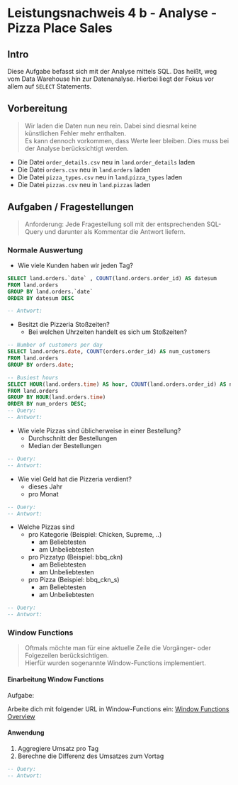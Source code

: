 # Leistungsnachweis 4 b - Analyse - Pizza Place Sales

## Intro

Diese Aufgabe befasst sich mit der Analyse mittels SQL.
Das heißt, weg vom Data Warehouse hin zur Datenanalyse.
Hierbei liegt der Fokus vor allem auf `SELECT` Statements.

## Vorbereitung

> Wir laden die Daten nun neu rein. Dabei sind diesmal keine künstlichen Fehler mehr enthalten.  
> Es kann dennoch vorkommen, dass Werte leer bleiben. Dies muss bei der Analyse berücksichtigt werden.

- Die Datei `order_details.csv` neu in `land`.`order_details` laden
- Die Datei `orders.csv` neu in `land`.`orders` laden
- Die Datei `pizza_types.csv` neu in `land`.`pizza_types` laden
- Die Datei `pizzas.csv` neu in `land`.`pizzas` laden

## Aufgaben / Fragestellungen

> Anforderung: Jede Fragestellung soll mit der entsprechenden SQL-Query und darunter als Kommentar die Antwort liefern.

### Normale Auswertung

- Wie viele Kunden haben wir jeden Tag?

```sql
SELECT land.orders.`date` , COUNT(land.orders.order_id) AS datesum
FROM land.orders
GROUP BY land.orders.`date`
ORDER BY datesum DESC

-- Antwort: 
```

- Besitzt die Pizzeria Stoßzeiten?
  - Bei welchen Uhrzeiten handelt es sich um Stoßzeiten?

```sql
-- Number of customers per day
SELECT land.orders.date, COUNT(orders.order_id) AS num_customers
FROM land.orders
GROUP BY orders.date;

-- Busiest hours
SELECT HOUR(land.orders.time) AS hour, COUNT(land.orders.order_id) AS num_orders
FROM land.orders
GROUP BY HOUR(land.orders.time)
ORDER BY num_orders DESC;
-- Query:
-- Antwort:
```

- Wie viele Pizzas sind üblicherweise in einer Bestellung?
  - Durchschnitt der Bestellungen
  - Median der Bestellungen

```sql
-- Query:
-- Antwort:
```

- Wie viel Geld hat die Pizzeria verdient?
  - dieses Jahr
  - pro Monat

```sql
-- Query:
-- Antwort:
```

- Welche Pizzas sind
  - pro Kategorie (Beispiel: Chicken, Supreme, ..)
    - am Beliebtesten
    - am Unbeliebtesten
  - pro Pizzatyp (Beispiel: bbq_ckn)
    - am Beliebtesten
    - am Unbeliebtesten
  - pro Pizza (Beispiel: bbq_ckn_s)
    - am Beliebtesten
    - am Unbeliebtesten

```sql
-- Query:
-- Antwort:
```

### Window Functions

> Oftmals möchte man für eine aktuelle Zeile die Vorgänger- oder Folgezeilen berücksichtigen.  
> Hierfür wurden sogenannte Window-Functions implementiert.

#### Einarbeitung Window Functions

Aufgabe:

Arbeite dich mit folgender URL in Window-Functions ein: [Window Functions Overview](https://mariadb.com/kb/en/window-functions-overview/)

#### Anwendung

1. Aggregiere Umsatz pro Tag
2. Berechne die Differenz des Umsatzes zum Vortag

```sql
-- Query:
-- Antwort:
```
